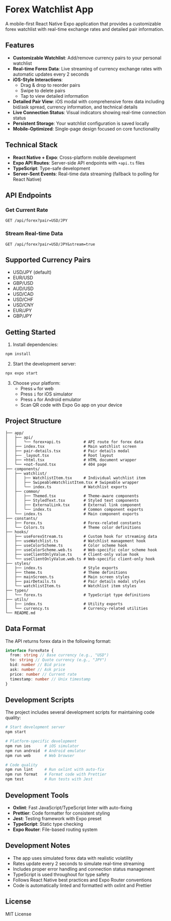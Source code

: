 # Forex Watchlist App

A mobile-first React Native Expo application that provides a customizable forex
watchlist with real-time exchange rates and detailed pair information.

## Features

- **Customizable Watchlist**: Add/remove currency pairs to your personal
  watchlist
- **Real-time Forex Data**: Live streaming of currency exchange rates with
  automatic updates every 2 seconds
- **iOS-Style Interactions**:
  - Drag & drop to reorder pairs
  - Swipe to delete pairs
  - Tap to view detailed information
- **Detailed Pair View**: iOS modal with comprehensive forex data including
  bid/ask spread, currency information, and technical details
- **Live Connection Status**: Visual indicators showing real-time connection
  status
- **Persistent Storage**: Your watchlist configuration is saved locally
- **Mobile-Optimized**: Single-page design focused on core functionality

## Technical Stack

- **React Native + Expo**: Cross-platform mobile development
- **Expo API Routes**: Server-side API endpoints with `+api.ts` files
- **TypeScript**: Type-safe development
- **Server-Sent Events**: Real-time data streaming (fallback to polling for
  React Native)

## API Endpoints

### Get Current Rate

```
GET /api/forex?pair=USD/JPY
```

### Stream Real-time Data

```
GET /api/forex?pair=USD/JPY&stream=true
```

## Supported Currency Pairs

- USD/JPY (default)
- EUR/USD
- GBP/USD
- AUD/USD
- USD/CAD
- USD/CHF
- USD/CNY
- EUR/JPY
- GBP/JPY

## Getting Started

1. Install dependencies:

```bash
npm install
```

2. Start the development server:

```bash
npx expo start
```

3. Choose your platform:
   - Press `w` for web
   - Press `i` for iOS simulator
   - Press `a` for Android emulator
   - Scan QR code with Expo Go app on your device

## Project Structure

```
├── app/
│   ├── api/
│   │   └── forex+api.ts          # API route for forex data
│   ├── index.tsx                 # Main watchlist screen
│   ├── pair-details.tsx          # Pair details modal
│   ├── _layout.tsx               # Root layout
│   ├── +html.tsx                 # HTML document wrapper
│   └── +not-found.tsx            # 404 page
├── components/
│   ├── watchlist/
│   │   ├── WatchlistItem.tsx     # Individual watchlist item
│   │   ├── SwipeableWatchlistItem.tsx # Swipeable wrapper
│   │   └── index.ts              # Watchlist exports
│   ├── common/
│   │   ├── Themed.tsx            # Theme-aware components
│   │   ├── StyledText.tsx        # Styled text components
│   │   ├── ExternalLink.tsx      # External link component
│   │   └── index.ts              # Common component exports
│   └── index.ts                  # Main component exports
├── constants/
│   ├── Forex.ts                  # Forex-related constants
│   └── Colors.ts                 # Theme color definitions
├── hooks/
│   ├── useForexStream.ts         # Custom hook for streaming data
│   ├── useWatchlist.ts           # Watchlist management hook
│   ├── useColorScheme.ts         # Color scheme hook
│   ├── useColorScheme.web.ts     # Web-specific color scheme hook
│   ├── useClientOnlyValue.ts     # Client-only value hook
│   └── useClientOnlyValue.web.ts # Web-specific client-only hook
├── styles/
│   ├── index.ts                  # Style exports
│   ├── theme.ts                  # Theme definitions
│   ├── mainScreen.ts             # Main screen styles
│   ├── pairDetails.ts            # Pair details modal styles
│   └── watchlistItem.ts          # Watchlist item styles
├── types/
│   └── forex.ts                  # TypeScript type definitions
├── utils/
│   ├── index.ts                  # Utility exports
│   └── currency.ts               # Currency-related utilities
└── README.md
```

## Data Format

The API returns forex data in the following format:

```typescript
interface ForexRate {
  from: string // Base currency (e.g., "USD")
  to: string // Quote currency (e.g., "JPY")
  bid: number // Bid price
  ask: number // Ask price
  price: number // Current rate
  timestamp: number // Unix timestamp
}
```

## Development Scripts

The project includes several development scripts for maintaining code quality:

```bash
# Start development server
npm start

# Platform-specific development
npm run ios      # iOS simulator
npm run android  # Android emulator
npm run web      # Web browser

# Code quality
npm run lint     # Run oxlint with auto-fix
npm run format   # Format code with Prettier
npm test         # Run tests with Jest
```

## Development Tools

- **Oxlint**: Fast JavaScript/TypeScript linter with auto-fixing
- **Prettier**: Code formatter for consistent styling
- **Jest**: Testing framework with Expo preset
- **TypeScript**: Static type checking
- **Expo Router**: File-based routing system

## Development Notes

- The app uses simulated forex data with realistic volatility
- Rates update every 2 seconds to simulate real-time streaming
- Includes proper error handling and connection status management
- TypeScript is used throughout for type safety
- Follows React Native best practices and Expo Router conventions
- Code is automatically linted and formatted with oxlint and Prettier

## License

MIT License
